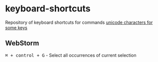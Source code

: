 keyboard-shortcuts
==================

Repository of keyboard shortcuts for commands
[unicode characters for some keys](http://apple.stackexchange.com/questions/55727/where-can-i-find-the-unicode-symbols-for-mac-functional-keys-command-shift-e)


WebStorm
--------

<kbd><kbd>&#8984;</kbd> + <kbd>control</kbd> + <kbd>G</kbd></kbd> - Select all occurrences of current selection
